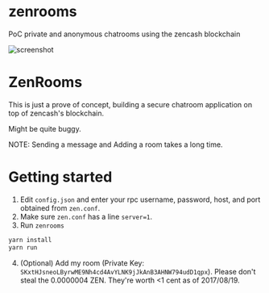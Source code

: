 # zenrooms
PoC private and anonymous chatrooms using the zencash blockchain

![screenshot](https://i.imgur.com/fvMuKQS.png)

# ZenRooms

This is just a prove of concept, building a secure chatroom application on top of zencash's blockchain.

Might be quite buggy.

NOTE: Sending a message and Adding a room takes a long time.

# Getting started
1. Edit `config.json` and enter your rpc username, password, host, and port obtained from `zen.conf`.
2. Make sure `zen.conf` has a line `server=1`.
3. Run `zenrooms`
```bash
yarn install
yarn run
```
4. (Optional) Add my room (Private Key: `SKxtHJsneoLByrwME9Nh4cd4AvYLNK9jJkAnB3AHNW794udD1qpx`). Please don't steal the 0.0000004 ZEN. They're worth <1 cent as of 2017/08/19.
